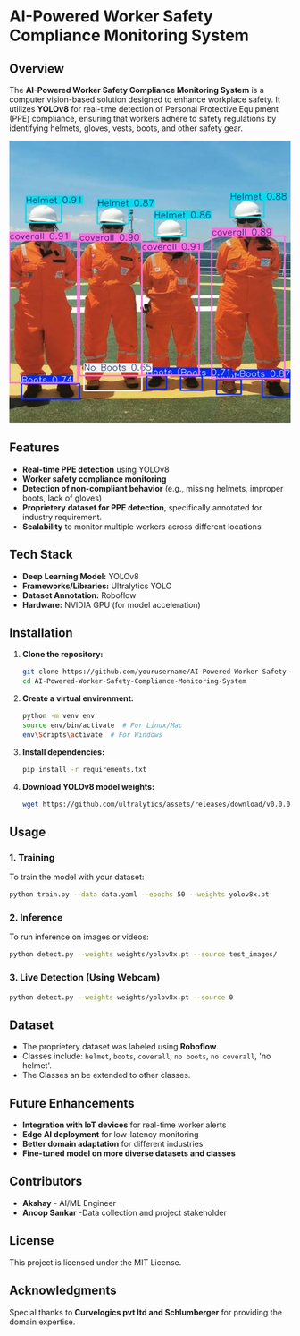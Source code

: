 # AI-Powered Worker Safety Compliance Monitoring System

## Overview
The **AI-Powered Worker Safety Compliance Monitoring System** is a computer vision-based solution designed to enhance workplace safety. It utilizes **YOLOv8** for real-time detection of Personal Protective Equipment (PPE) compliance, ensuring that workers adhere to safety regulations by identifying helmets, gloves, vests, boots, and other safety gear.

![detect](https://github.com/Dorcatz123/AI-Powered-Worker-Safety-Compliance-Monitoring-System/blob/main/worker_github.jpg)

## Features
- **Real-time PPE detection** using YOLOv8
- **Worker safety compliance monitoring**
- **Detection of non-compliant behavior** (e.g., missing helmets, improper boots, lack of gloves)
- **Proprietery dataset for PPE detection**, specifically annotated for industry requirement.
- **Scalability** to monitor multiple workers across different locations

## Tech Stack
- **Deep Learning Model:** YOLOv8
- **Frameworks/Libraries:** Ultralytics YOLO
- **Dataset Annotation:** Roboflow
- **Hardware:** NVIDIA GPU (for model acceleration)

## Installation
1. **Clone the repository:**
   ```bash
   git clone https://github.com/yourusername/AI-Powered-Worker-Safety-Compliance-Monitoring-System.git
   cd AI-Powered-Worker-Safety-Compliance-Monitoring-System

   ```
2. **Create a virtual environment:**
   ```bash
   python -m venv env
   source env/bin/activate  # For Linux/Mac
   env\Scripts\activate  # For Windows
   ```
3. **Install dependencies:**
   ```bash
   pip install -r requirements.txt
   ```
4. **Download YOLOv8 model weights:**
   ```bash
   wget https://github.com/ultralytics/assets/releases/download/v0.0.0/yolov8x.pt -O weights/yolov8x.pt
   ```

## Usage
### 1. Training
To train the model with your dataset:
```bash
python train.py --data data.yaml --epochs 50 --weights yolov8x.pt
```

### 2. Inference
To run inference on images or videos:
```bash
python detect.py --weights weights/yolov8x.pt --source test_images/
```

### 3. Live Detection (Using Webcam)
```bash
python detect.py --weights weights/yolov8x.pt --source 0
```

## Dataset
- The proprietery dataset was labeled using **Roboflow**.
- Classes include: `helmet`, `boots`, `coverall`, `no boots`, `no coverall`, 'no helmet'.
- The Classes an be extended to other classes.


## Future Enhancements
- **Integration with IoT devices** for real-time worker alerts
- **Edge AI deployment** for low-latency monitoring
- **Better domain adaptation** for different industries
- **Fine-tuned model on more diverse datasets and classes**

## Contributors
- **Akshay** - AI/ML Engineer
- **Anoop Sankar** -Data collection and project stakeholder

## License
This project is licensed under the MIT License.

## Acknowledgments
Special thanks to **Curvelogics pvt ltd and Schlumberger** for providing the domain expertise.


